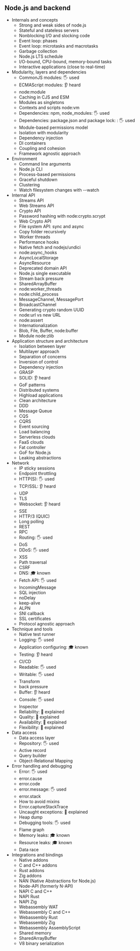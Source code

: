 ## Node.js and backend

- Internals and concepts
  - Strong and weak sides of node.js
  - Stateful and stateless servers
  - Nonblocking I/O and slocking code
  - Event loop: phases
  - Event loop: microtasks and macrotasks
  - Garbage collection
  - Node.js LTS schedule
  - I/O-bound, CPU-bound, memory-bound tasks
  - Interactive applications (close to real-time)
- Modularity, layers and dependencies
  - CommonJS modules: 🖐️ used
  - ECMAScript modules: 👂 heard
  - node:module
  - Caching in CJS and ESM
  - Modules as singletons
  - Contexts and scripts node:vm
  - Dependencies: npm, node_modules: 🖐️ used
  - Dependencies: package.json and package lock: : 🖐️ used
  - Module-based permissions model
  - Isolation with modularity
  - Dependency injection
  - DI containers
  - Coupling and cohesion
  - Framework agnostic approach
- Environment
  - Command line arguments
  - Node.js CLI
  - Process-based permissions
  - Graceful shutdown
  - Clustering
  - Watch filesystem changes with --watch
- Internal API
  - Streams API
  - Web Streams API
  - Crypto API
  - Password hashing with node:crypto.scrypt
  - Web Crypto API
  - File system API: sync and async
  - Copy folder recursively
  - Worker threads
  - Performance hooks
  - Native fetch and nodejs/undici
  - node:async_hooks
  - AsyncLocalStorage
  - AsyncResource
  - Deprecated domain API
  - Node.js single executable
  - Stream back pressure
  - SharedArrayBuffer
  - node:worker_threads
  - node:child_process
  - MessageChannel, MessagePort
  - BroadcastChannel
  - Generating crypto random UUID
  - node:url vs new URL
  - node:assert
  - Internationalization
  - Blob, File, Buffer, node:buffer
  - Module node:zlib
- Application structure and architecture
  - Isolation between layer
  - Multilayer approach
  - Separation of concerns
  - Inversion of control
  - Dependency injection
  - GRASP
  - SOLID: 👂 heard
  - GoF patterns
  - Distributed systems
  - Highload applications
  - Clean architecture
  - DDD
  - Message Queue
  - CQS
  - CQRS
  - Event sourcing
  - Load balancing
  - Serverless clouds
  - FaaS clouds
  - Fat controller
  - GoF for Node.js
  - Leaking abstractions
- Network
  - IP sticky sessions
  - Endpoint throttling
  - HTTP(S): 🖐️ used
  - TCP/SSL: 👂 heard
  - UDP
  - TLS
  - Websocket: 👂 heard
  - SSE
  - HTTP/3 (QUIC)
  - Long polling
  - REST
  - RPC
  - Routing: 🖐️ used
  - DoS
  - DDoS: 🖐️ used
  - XSS
  - Path traversal
  - CSRF
  - DNS: 🎓 known
  - Fetch API: 🖐️ used
  - IncomingMessage
  - SQL injection
  - noDelay
  - keep-alive
  - ALPN
  - SNI callback
  - SSL certificates
  - Protocol agnostic approach
- Technique and tools
  - Native test runner
  - Logging: 🖐️ used
  - Application configuring: 🎓 known
  - Testing: 👂 heard
  - CI/CD
  - Readable: 🖐️ used
  - Writable: 🖐️ used
  - Transform
  - back pressure
  - Buffer: 👂 heard
  - Console: 🖐️ used
  - Inspector
  - Reliability: 🙋 explained
  - Quality: 🙋 explained
  - Availability: 🙋 explained
  - Flexibility: 🙋 explained
- Data access
  - Data access layer
  - Repository: 🖐️ used
  - Active record
  - Query builder
  - Object-Relational Mapping
- Error handling and debugging
  - Error: 🖐️ used
  - error.cause
  - error.code
  - error.message: 🖐️ used
  - error.stack
  - How to avoid mixins
  - Error.captureStackTrace
  - Uncaught exceptions: 🙋 explained
  - Heap dump
  - Debugging tools: 🖐️ used
  - Flame graph
  - Memory leaks: 🎓 known
  - Resource leaks: 🎓 known
  - Data race
- Integrations and bindings
  - Native addons
  - C and C++ addons
  - Rust addons
  - Zig addons
  - NAN (Native Abstractions for Node.js)
  - Node-API (formerly N-API)
  - NAPI C and C++
  - NAPI Rust
  - NAPI Zig
  - Webassembly WAT
  - Webassembly C and C++
  - Webassembly Rust
  - Webassembly Zig
  - Webassembly AssemblyScript
  - Shared memory
  - SharedArrayBuffer
  - V8 binary serialization
